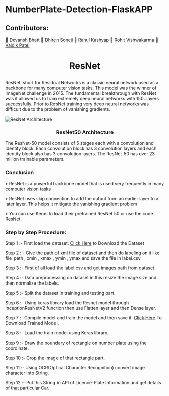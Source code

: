 # NumberPlate-Detection-FlaskAPP

## Contributors:

💠 [Devansh Bhatt](https://www.linkedin.com/in/devansh-bhatt-9b4102208/)  💠 [Dhiren Soneji](https://www.linkedin.com/in/dhiren-soneji-63a8001b7/)  💠 [Rahul Kashyap](https://www.linkedin.com/in/rahul-kashyap18/)  💠 [Rohit Vishwakarma](https://www.linkedin.com/in/rohit0110/)  💠 [Vaidik Patel](https://www.linkedin.com/in/vaidik099/)

# <p align="center"> ResNet </p>

ResNet, short for Residual Networks is a classic neural network used as a backbone for many computer vision tasks. This model was the winner of ImageNet challenge in 2015. The fundamental breakthrough with ResNet was it allowed us to train extremely deep neural networks with 150+layers successfully. Prior to ResNet training very deep neural networks was difficult due to the problem of vanishing gradients.

![ResNet Architecture](https://miro.medium.com/max/2400/1*hEU7S-EiVqcmtAlj6kgfRA.png)

### <p align="center"> ResNet50 Architecture </p>

The ResNet-50 model consists of 5 stages each with a convolution and Identity block. Each convolution block has 3 convolution layers and each identity block also has 3 convolution layers. The ResNet-50 has over 23 million trainable parameters.

### Conclusion

•	ResNet is a powerful backbone model that is used very frequently in many computer vision tasks

•	ResNet uses skip connection to add the output from an earlier layer to a later layer. This helps it mitigate the vanishing gradient problem

•	You can use Keras to load their pretrained ResNet 50 or use the code ResNet.

### Step by Step Procedure:

Step 1 :- First load the dataset. [Click Here](https://www.kaggle.com/andrewmvd/car-plate-detection) to Download the Dataset
         
Step 2 : -  Give the path of xml file of dataset and then do labeling on it like file_path , xmin , xmax , ymin , ymax  and save the file in label.csv

Step 3 :- First of all load the label.csv and get images path from dataset.

Step 4 :- Data preprocessing on dataset in this resize the image size and then normalize the labels.

Step 5 :- Split the dataset in training and testing part. 

Step 6 :- Using keras library load the Resnet model through  InceptionResNetV2  function  then use Flatten layer and then Dense layer.

Step 7  :- Compile model and train the model and then save it. [Click Here](https://drive.google.com/file/d/1F1XuZLuHwKrsQIwJxLDdCnFEizx8XkS9/view?usp=sharing) To Download Trained Model.

Step 8 :- Load the train model using Keras library.

Step 9 :- Draw the boundary of rectangle on number plate using the coordinate.

Step 10 :- Crop the image of that rectangle part.

Step 11 :- Using OCR(Optical Character Recognition) convert image character into String.

Step 12 :- Put this String in API of Licence-Plate Information and get details of that particular Car.
